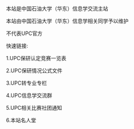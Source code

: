 本站是中国石油大学（华东）信息学交流主站

本站由中国石油大学（华东）信息学相关同学予以维护

不代表UPC官方

快速链接:

1.UPC保研认定竞赛一览表

2.UPC保研情况公式文件

3.UPC转专业专栏

4.UPC信息学交流群

5.UPC相关比赛社团通知

6.本站名人堂
